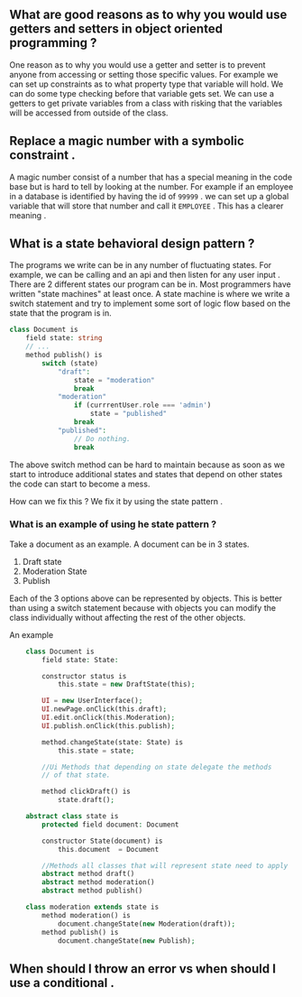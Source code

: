 ## What are good reasons as to why you would use getters and setters in object oriented programming ?

One reason as to why you would use a getter and setter is to prevent anyone from accessing or setting those specific values. For example we can set up constraints as to what property type that variable will hold. We can do some type checking before that variable gets set. We can use a getters to get private variables from a class with risking that the variables will be accessed from outside of the class.

## Replace a magic number with a symbolic constraint .

A magic number consist of a number that has a special meaning in the code base but is hard to tell by looking at the number.
For example if an employee in a database is identified by having the id of `99999` . we can set up a global variable that will store that number and call it `EMPLOYEE` . This has a clearer meaning .

## What is a state behavioral design pattern ?

The programs we write can be in any number of fluctuating states. For example, we can be calling and an api and then listen for any user input . There are 2 different states our program can be in. Most programmers have written "state machines" at least once. A state machine is where we write a switch statement and try to implement some sort of logic flow based on the state that the program is in.

```PHP
class Document is
    field state: string
    // ...
    method publish() is
        switch (state)
            "draft":
                state = "moderation"
                break
            "moderation"
                if (currrentUser.role === 'admin')
                    state = "published"
                break
            "published":
                // Do nothing.
                break
```

The above switch method can be hard to maintain because as soon as we start to introduce additional states and states that depend on other states the code can start to become a mess.

How can we fix this ?
We fix it by using the state pattern .

### What is an example of using he state pattern ?

Take a document as an example. A document can be in 3 states.

1. Draft state
2. Moderation State
3. Publish

Each of the 3 options above can be represented by objects. This is better than using a switch statement because with objects you can modify the class individually without affecting the rest of the other objects.

An example

```php
    class Document is
        field state: State:

        constructor status is
            this.state = new DraftState(this);

        UI = new UserInterface();
        UI.newPage.onClick(this.draft);
        UI.edit.onClick(this.Moderation);
        UI.publish.onClick(this.publish);

        method.changeState(state: State) is
            this.state = state;

        //Ui Methods that depending on state delegate the methods
        // of that state.

        method clickDraft() is
            state.draft();

    abstract class state is
        protected field document: Document

        constructor State(document) is
            this.document  = Document

        //Methods all classes that will represent state need to apply
        abstract method draft()
        abstract method moderation()
        abstract method publish()

    class moderation extends state is
        method moderation() is
            document.changeState(new Moderation(draft));
        method publish() is
            document.changeState(new Publish);

```

## When should I throw an error vs when should I use a conditional .
